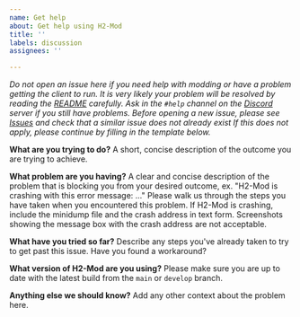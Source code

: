 ```yaml
---
name: Get help
about: Get help using H2-Mod
title: ''
labels: discussion
assignees: ''

---
```


_Do not open an issue here if you need help with modding or have a problem getting the client to run.
It is very likely your problem will be resolved by reading the [README](https://github.com/fedddddd/h2-mod#installation) carefully.
Ask in the `#help` channel on the [Discord](https://discord.gg/dpnRn2tKT9) server if you still have problems.
Before opening a new issue, please see [Issues](https://github.com/fedddddd/h2-mod/issues) and check that a similar issue does not already exist
If this does not apply, please continue by filling in the template below._

**What are you trying to do?**
A short, concise description of the outcome you are trying to achieve.

**What problem are you having?**
A clear and concise description of the problem that is blocking you from your desired outcome, ex. "H2-Mod is crashing with this error message: ..."
Please walk us through the steps you have taken when you encountered this problem.
If H2-Mod is crashing, include the minidump file and the crash address in text form. Screenshots showing the message box with the crash address are not acceptable.

**What have you tried so far?**
Describe any steps you've already taken to try to get past this issue. Have you found a workaround?

**What version of H2-Mod are you using?**
Please make sure you are up to date with the latest build from the `main` or `develop` branch.

**Anything else we should know?**
Add any other context about the problem here.
